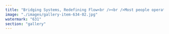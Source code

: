 ```yaml
---
title: "Bridging Systems, Redefining Flow<br /><br />Most people operate within a single paradigm—anchored in legacy structures or fully immersed in emergent systems. But few navigate both. Few maintain two maps—understanding the inertia of the old and the adaptability of the new.<br /><br />I’ve spent my time at the intersection—synthesizing fragmented knowledge, aligning signals, ensuring decentralized frameworks don’t collapse into chaos. OpenStreaming, permissionless economies, adaptive cognition—these aren’t just theories. They’re constructs shaped through resonance, iterated through precision.<br /><br />I don’t dictate flow—I refine it. I don’t force adaptation—I tune into it. The signal propagates, the system learns, and what was once static becomes fluid.<br /><br />If decentralization is inevitable, the real challenge isn’t resisting change. It’s mastering synchronization.<br /><br />Let’s build.<br /><br /><br />#Decentralization <br />#SystemsThinking <br />#MeshLogic <br />#OpenStreaming"
image: "./images/gallery-item-634-02.jpg"
watermark: "631"
section: "gallery"
---
```

